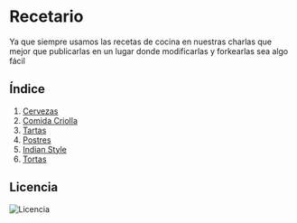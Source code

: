Recetario
=========

Ya que siempre usamos las recetas de cocina en nuestras charlas que mejor que publicarlas en un lugar donde modificarlas y forkearlas sea algo fácil

## Índice
1. [Cervezas](https://github.com/alvarmaciel/recetario/tree/master/Cervezas)
2. [Comida Criolla](https://github.com/alvarmaciel/recetario/tree/master/Criolla)
3. [Tartas](https://github.com/alvarmaciel/recetario/tree/master/Tartas)
4. [Postres](https://github.com/vdifiore/recetario/tree/master/postres)
5. [Indian Style](https://github.com/alvarmaciel/recetario/tree/master/Indian%20style)
6. [Tortas](https://github.com/alvarmaciel/recetario/tree/master/Tortas)
## Licencia
![Licencia](http://www.creativecommons.org.ar/media/uploads/licencias/by-sa-125px.png "Licencia")

